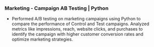 ### Marketing - Campaign AB Testing | Python
- Performed A/B testing on marketing campaigns using Python to compare the performance of Control and Test campaigns. Analyzed metrics like impressions, reach, website clicks, and purchases to identify the campaign with higher customer conversion rates and optimize marketing strategies.
